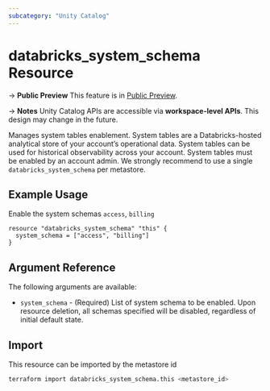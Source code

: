 ```yaml
---
subcategory: "Unity Catalog"
---
```

# databricks_system_schema Resource

-> **Public Preview** This feature is in [Public Preview](https://docs.databricks.com/release-notes/release-types.html).

-> **Notes**
  Unity Catalog APIs are accessible via **workspace-level APIs**. This design may change in the future.

Manages system tables enablement. System tables are a Databricks-hosted analytical store of your account’s operational data. System tables can be used for historical observability across your account. System tables must be enabled by an account admin. We strongly recommend to use a single `databricks_system_schema` per metastore.

## Example Usage

Enable the system schemas `access`, `billing`

```hcl
resource "databricks_system_schema" "this" {
  system_schema = ["access", "billing"]
}
```

## Argument Reference

The following arguments are available:

* `system_schema` - (Required) List of system schema to be enabled. Upon resource deletion, all schemas specified will be disabled, regardless of initial default state.

## Import

This resource can be imported by the metastore id

```bash
terraform import databricks_system_schema.this <metastore_id>
```
